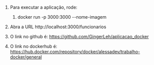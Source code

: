 1. Para executar a aplicação, rode: 
   1. docker run -p 3000:3000 --nome-imagem

2. Abra a URL http://localhost:3000/funcionarios

3. O link no github é: https://github.com/GingerLeh/aplicacao_docker

4. O link no dockerhub é: https://hub.docker.com/repository/docker/alessadev/trabalho-docker/general